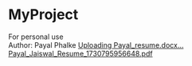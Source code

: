 # MyProject
For personal use
<br>
Author: Payal Phalke
[Uploading Payal_resume.docx…]()
[Payal_Jaiswal_Resume_1730795956648.pdf](https://github.com/user-attachments/files/17938733/Payal_Jaiswal_Resume_1730795956648.pdf)
